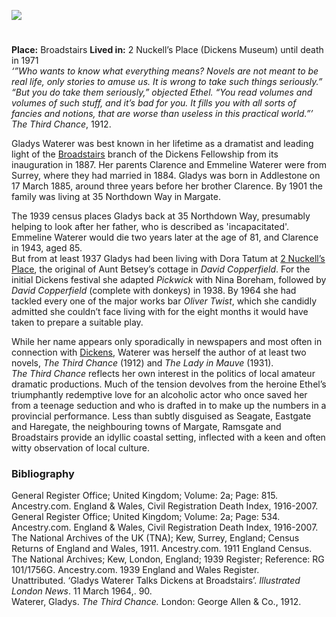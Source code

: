<a href="https://dev.visual-essays.app"><img src="https://dev-visual-essays.netlify.app/images/ve-button.png"></a>
<param ve-config title="Gladys Waterer (1885 - 1971)" author="Carolyn Oulton" layout="vtl" banner="https://upload.wikimedia.org/wikipedia/commons/a/a6/Dickens-museum.jpg">

<param ve-entity eid="Q922739" aliases="Broadstairs">
<param ve-entity eid="Q107337170" aliases="35 Northdown Way">
<param ve-entity eid="Q618045" aliases="Margate">
<param ve-entity eid="Q736439" aliases="Ramsgate">
<param ve-entity eid="Q922739" aliases="Broadstairs">

#

**Place:** Broadstairs
**Lived in:** 2 Nuckell’s Place (Dickens Museum) until death in 1971  
_‘”Who wants to know what everything means? Novels are not meant to be real life, only stories to amuse us. It is wrong to take such things seriously.” 
“But you do take them seriously,” objected Ethel. “You read volumes and volumes of such stuff, and it’s bad for you. It fills you with all sorts of fancies and notions, that are worse than useless in this practical world.”’_  _The Third Chance_, 1912. 
<param ve-image url="images/GettyImages-1053502770 Gladys Waterer1.jpg" label="Gladys Waterer, as Mrs Squeers, Dickens Festival 1939">

Gladys Waterer was best known in her lifetime as a dramatist and leading light of the [Broadstairs](/dickens/broadstairs) branch of the Dickens Fellowship from its inauguration in 1887. Her parents Clarence and Emmeline Waterer were from Surrey, where they had married in 1884. Gladys was born in Addlestone on 17 March 1885, around three years before her brother Clarence. By 1901 the family was living at 35 Northdown Way in Margate. 
<param ve-entity eid="Q" aliases="922739">
<param ve-entity eid="Q" aliases="618045">
<param ve-image url="https://upload.wikimedia.org/wikipedia/commons/d/de/Broadstairs_bandstand_performance_-_geograph.org.uk_-_2053865.jpg" label="Broadstairs" attribution=" Broadstairs bandstand performance by Phillip Perry, CC BY-SA 2.0, via Wikimedia Commons">
<param ve-image url="https://upload.wikimedia.org/wikipedia/commons/4/49/Margate_parade_1904.jpg" label="Margate Parade 1904" attribution="Unknown authorUnknown author, Public domain, via Wikimedia Commons">

The 1939 census places Gladys back at 35 Northdown Way, presumably helping to look after her father, who is described as 'incapacitated'. Emmeline Waterer would die two years later at the age of 81, and Clarence in 1943, aged 85.   
But from at least 1937 Gladys had been living with Dora Tatum at [2 Nuckell’s Place](david-copperfield-nuckells-place), the original of Aunt Betsey’s cottage in _David Copperfield_. For the initial Dickens festival she adapted _Pickwick_ with Nina Boreham, followed by _David Copperfield_ (complete with donkeys) in 1938. By 1964 she had tackled every one of the major works bar _Oliver Twist_, which she candidly admitted she couldn’t face living with for the eight months it would have taken to prepare a suitable play. 
<param ve-image url="https://upload.wikimedia.org/wikipedia/commons/d/d8/David_Copperfield_%281850%29_%2814593575778%29.jpg" label="David Copperfield, 1850" attribution="Internet Archive Book Images, No restrictions, via Wikimedia Commons">
<param ve-map primary center="Q107337170" zoom="10">

While her name appears only sporadically in newspapers and most often in connection with [Dickens](/dickens/dickens-biography), Waterer was herself the author of at least two novels, _The Third Chance_ (1912) and _The Lady in Mauve_ (1931).    
_The Third Chance_ reflects her own interest in the politics of local amateur dramatic productions. Much of the tension devolves from the heroine Ethel’s triumphantly redemptive love for an alcoholic actor who once saved her from a teenage seduction and who is drafted in to make up the numbers in a provincial performance. Less than subtly disguised as Seagate, Eastgate and Haregate, the neighbouring towns of Margate, Ramsgate and Broadstairs provide an idyllic coastal setting, inflected with a keen and often witty observation of local culture. 
<param ve-image url="https://upload.wikimedia.org/wikipedia/commons/3/3a/Ramsgate_Marina_-_geograph.org.uk_-_1907412.jpg" label="Ramsgate Marina" attribution="Ramsgate Marina by Don Barber, CC BY-SA 2.0, via Wikimedia Commons">
<param ve-map center="Q618045" zoom="10">
<param ve-map center="Q736439" zoom="10">
<param ve-map center="Q922739" zoom="10">

### Bibliography

General Register Office; United Kingdom; Volume: 2a; Page: 815. Ancestry.com. England & Wales, Civil Registration Death Index, 1916-2007.   
General Register Office; United Kingdom; Volume: 2a; Page: 534. Ancestry.com. England & Wales, Civil Registration Death Index, 1916-2007.   
The National Archives of the UK (TNA); Kew, Surrey, England; Census Returns of England and Wales, 1911. Ancestry.com. 1911 England Census.   
The National Archives; Kew, London, England; 1939 Register; Reference: RG 101/1756G. Ancestry.com. 1939 England and Wales Register.   
Unattributed. ‘Gladys Waterer Talks Dickens at Broadstairs’. _Illustrated London News_. 11  March 1964,. 90.    
Waterer, Gladys. _The Third Chance._ London: George Allen & Co., 1912.    
